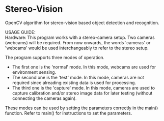# Stereo-Vision
OpenCV algorithm for stereo-vision based object detection and recognition.

USAGE GUIDE:  
Hardware: This program works with a stereo-camera setup. Two cameras  
(webcams) will be required. From now onwards, the words 'cameras' or 'webcams' 
would be used interchangeably to refer to the stereo setup. 
  
The program supports three modes of operation.  
- The first one is the 'normal' mode. In this mode, webcams are used for  
  environment sensing.  
- The second one is the 'test' mode. In this mode, cameras are not required 
  since alreading existing data is used for processing. 
- The third one is the 'capture' mode. In this mode, cameras are used to 
  capture calibration and/or stereo image data for later testing (without  
  connecting the cameras again). 

These modes can be used by setting the parameters correctly in the main() 
function. Refer to main() for instructions to set the parameters. 

